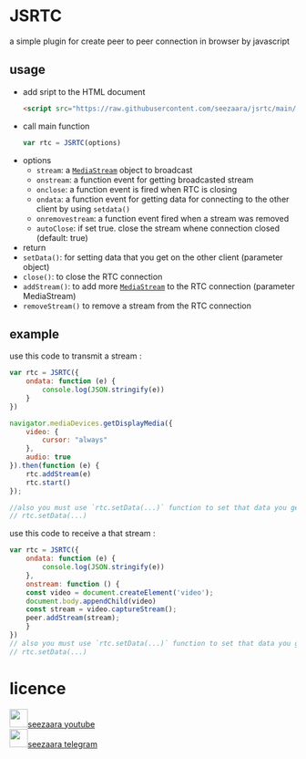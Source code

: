 
 
# JSRTC
a simple plugin for create peer to peer connection in browser by javascript

## usage 

 - add sript to the HTML document
	```html
	<script src="https://raw.githubusercontent.com/seezaara/jsrtc/main/JSRTC.main.js"></script>
	```
- call main function 
	```js
	var rtc = JSRTC(options)
	```
- options
	- `stream`:  a  [`MediaStream`](https://developer.mozilla.org/en-US/docs/Web/API/MediaStream) object to broadcast 
	- `onstream`: a function event for getting broadcasted stream 
	- `onclose`: a function event is fired when RTC is closing
	- `ondata`: a function event for getting data for connecting to the other client by using `setdata()`
	-  `onremovestream`: a function event fired when a stream was removed
	-  `autoClose`: if set true. close the stream whene connection closed (default: true)
- return
- `setData()`: for setting data that you get on the other client (parameter object)
- `close()`: to close the RTC connection
- `addStream()`: to add more  [`MediaStream`](https://developer.mozilla.org/en-US/docs/Web/API/MediaStream)  to the RTC  connection  (parameter MediaStream)
- `removeStream()` to remove a stream from the RTC connection

## example
use this code to transmit a stream :
```js
var rtc = JSRTC({
    ondata: function (e) {
        console.log(JSON.stringify(e))
    }
})

navigator.mediaDevices.getDisplayMedia({
    video: {
        cursor: "always"
    },
    audio: true
}).then(function (e) {
    rtc.addStream(e)
    rtc.start()
});

//also you must use `rtc.setData(...)` function to set that data you get in receive`console.log`
// rtc.setData(...)
```


use this code to receive a that stream :
```js
var rtc = JSRTC({
    ondata: function (e) {
        console.log(JSON.stringify(e))
    },
    onstream: function () {
	const video = document.createElement('video');
	document.body.appendChild(video)
	const stream = video.captureStream();
	peer.addStream(stream);
    }
})
// also you must use `rtc.setData(...)` function to set that data you get in transmitter `console.log`
// rtc.setData(...)
```

# licence
 <p>
    <img width="32px" src="https://raw.githubusercontent.com/seezaara/RocketV2ray/main/doc/logo.png"><a href="https://www.youtube.com/@seezaara">seezaara youtube</a>
<br>
    <img width="32px" src="https://raw.githubusercontent.com/seezaara/RocketV2ray/main/doc/logo.png"><a href="https://t.me/seezaara">seezaara telegram</a>
</p> 
